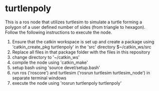 # turtlenpoly
This is a ros node that utilizes turtlesim to simulate a turtle forming a polygon of a user defined number of sides (from triangle to hexagon).
Follow the following instructions to execute the node.
  1) Ensure that the catkin workspace is set up and create a package using 'catkin_create_pkg turtlenpoly' in the 'src'      directory
    $~/catkin_ws/src
  2) Replace all files in that package folder with the files in this repository
  3) change directory to '~/catkin_ws'
  4) compile the node using 'catkin_make'
  5) setup bash using 'source devel/setup.bash'
  6) run ros ('roscore') and turtlesim ('rosrun turtlesim turtlesim_node') in separate terminal windows
  7) execute the node using 'rosrun turtlenpoly turtlenpoly' 
